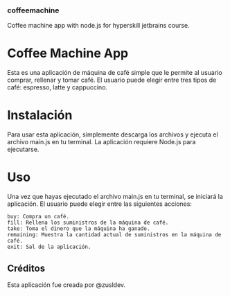 ### coffeemachine
Coffee machine app with node.js for hyperskill jetbrains course. 

# Coffee Machine App
Esta es una aplicación de máquina de café simple que le permite al usuario comprar, rellenar y tomar café. El usuario puede elegir entre tres tipos de café: espresso, latte y cappuccino.

# Instalación
Para usar esta aplicación, simplemente descarga los archivos y ejecuta el archivo main.js en tu terminal. La aplicación requiere Node.js para ejecutarse.

# Uso
Una vez que hayas ejecutado el archivo main.js en tu terminal, se iniciará la aplicación. El usuario puede elegir entre las siguientes acciones:
```
buy: Compra un café.
fill: Rellena los suministros de la máquina de café.
take: Toma el dinero que la máquina ha ganado.
remaining: Muestra la cantidad actual de suministros en la máquina de café.
exit: Sal de la aplicación.
```

## Créditos
Esta aplicación fue creada por @zusldev.
